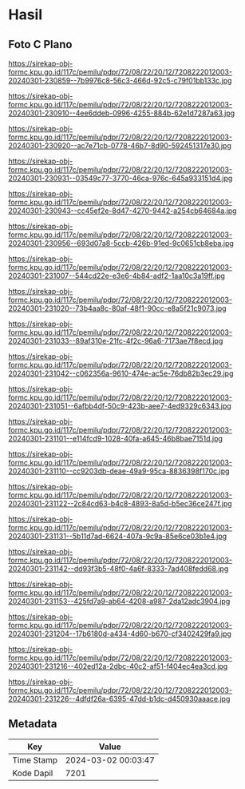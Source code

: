 # Hasil

## Foto C Plano

https://sirekap-obj-formc.kpu.go.id/117c/pemilu/pdpr/72/08/22/20/12/7208222012003-20240301-230859--7b9976c8-56c3-466d-92c5-c79f01bb133c.jpg

https://sirekap-obj-formc.kpu.go.id/117c/pemilu/pdpr/72/08/22/20/12/7208222012003-20240301-230910--4ee6ddeb-0996-4255-884b-62e1d7287a63.jpg

https://sirekap-obj-formc.kpu.go.id/117c/pemilu/pdpr/72/08/22/20/12/7208222012003-20240301-230920--ac7e71cb-0778-46b7-8d90-592451317e30.jpg

https://sirekap-obj-formc.kpu.go.id/117c/pemilu/pdpr/72/08/22/20/12/7208222012003-20240301-230931--03549c77-3770-46ca-976c-645a933151d4.jpg

https://sirekap-obj-formc.kpu.go.id/117c/pemilu/pdpr/72/08/22/20/12/7208222012003-20240301-230943--cc45ef2e-8d47-4270-9442-a254cb64684a.jpg

https://sirekap-obj-formc.kpu.go.id/117c/pemilu/pdpr/72/08/22/20/12/7208222012003-20240301-230956--693d07a8-5ccb-426b-91ed-9c0651cb8eba.jpg

https://sirekap-obj-formc.kpu.go.id/117c/pemilu/pdpr/72/08/22/20/12/7208222012003-20240301-231007--544cd22e-e3e6-4b84-adf2-1aa10c3a19ff.jpg

https://sirekap-obj-formc.kpu.go.id/117c/pemilu/pdpr/72/08/22/20/12/7208222012003-20240301-231020--73b4aa8c-80af-48f1-90cc-e8a5f21c9073.jpg

https://sirekap-obj-formc.kpu.go.id/117c/pemilu/pdpr/72/08/22/20/12/7208222012003-20240301-231033--89af310e-21fc-4f2c-96a6-7173ae7f8ecd.jpg

https://sirekap-obj-formc.kpu.go.id/117c/pemilu/pdpr/72/08/22/20/12/7208222012003-20240301-231042--c062356a-9610-474e-ac5e-76db82b3ec29.jpg

https://sirekap-obj-formc.kpu.go.id/117c/pemilu/pdpr/72/08/22/20/12/7208222012003-20240301-231051--6afbb4df-50c9-423b-aee7-4ed9329c6343.jpg

https://sirekap-obj-formc.kpu.go.id/117c/pemilu/pdpr/72/08/22/20/12/7208222012003-20240301-231101--e114fcd9-1028-40fa-a645-46b8bae7151d.jpg

https://sirekap-obj-formc.kpu.go.id/117c/pemilu/pdpr/72/08/22/20/12/7208222012003-20240301-231110--cc9203db-deae-49a9-95ca-8836398f170c.jpg

https://sirekap-obj-formc.kpu.go.id/117c/pemilu/pdpr/72/08/22/20/12/7208222012003-20240301-231122--2c84cd63-b4c8-4893-8a5d-b5ec36ce247f.jpg

https://sirekap-obj-formc.kpu.go.id/117c/pemilu/pdpr/72/08/22/20/12/7208222012003-20240301-231131--5b11d7ad-6624-407a-9c9a-85e6ce03b1e4.jpg

https://sirekap-obj-formc.kpu.go.id/117c/pemilu/pdpr/72/08/22/20/12/7208222012003-20240301-231142--dd93f3b5-48f0-4a6f-8333-7ad408fedd68.jpg

https://sirekap-obj-formc.kpu.go.id/117c/pemilu/pdpr/72/08/22/20/12/7208222012003-20240301-231153--425fd7a9-ab64-4208-a987-2da12adc3904.jpg

https://sirekap-obj-formc.kpu.go.id/117c/pemilu/pdpr/72/08/22/20/12/7208222012003-20240301-231204--17b6180d-a434-4d60-b670-cf3402429fa9.jpg

https://sirekap-obj-formc.kpu.go.id/117c/pemilu/pdpr/72/08/22/20/12/7208222012003-20240301-231216--402ed12a-2dbc-40c2-af51-f404ec4ea3cd.jpg

https://sirekap-obj-formc.kpu.go.id/117c/pemilu/pdpr/72/08/22/20/12/7208222012003-20240301-231226--4dfdf26a-6395-47dd-b1dc-d450930aaace.jpg


## Metadata

| Key        | Value               |
| ---------- | ------------------- |
| Time Stamp | 2024-03-02 00:03:47 |
| Kode Dapil | 7201                |



